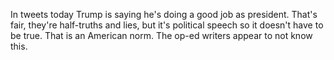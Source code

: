 In tweets today Trump is saying he's doing a good job as president. That's fair, they're half-truths and lies, but it's political speech so it doesn't have to be true. That is an American norm. The op-ed writers appear to not know this. 
